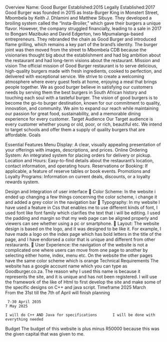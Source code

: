 Overview
Name: Good Burger
Established:2015
Legally Established:2017
Good Burger was founded in 2015 as Insta-Burger King in Monstert Street, Mbombela by Keith J. Dhlamini and Matthew Sibuye. They developed a broiling system called the “Insta-Broiler,” which gave their burgers a unique flavor. However, the company struggled financially, leading to a sale in 2017 to Bongani Mazibuko and David Edgerton, two Mpumalanga-based entrepreneurs. They rebranded the chain as Good Burger and introduced flame grilling, which remains a key part of the brand’s identity. The burger joint was then moved from the street to Mbombela CDB because the visionaries thought big about the establishment and had big ambition about the restaurant and had long-term visions about the restaurant.
Mission and vision 
The official mission of Good Burger restaurant is to serve delicious, high-quality burgers made with fresh ingredients, cooked to perfection, and delivered with exceptional service. We strive to create a welcoming atmosphere where every guest feels at home, enjoying a meal that brings people together. We as good burger believe in satisfying our customers needs by serving them the best burgers in South African history and touching each soul with a tasteful burger. The vision of good burgers is to become the go-to burger destination, known for our commitment to quality, innovation, and community. We aim to expand our reach while maintaining our passion for great food, sustainability, and a memorable dining experience for every customer.
Target Audience
Our Target audience is every customer whether young or old, poor, or rich, beautiful etc. We intend to target schools and offer them a supply of quality burgers that are affordable.
Goals 
 


Essential Features
 	Menu Display: A clear, visually appealing presentation of your offerings with images, descriptions, and prices.
 	Online Ordering System: An integrated system for placing orders for delivery or pickup.
 	Location and Hours: Easy-to-find details about the restaurant’s location, contact information, and operating hours.
 	Reservations or Booking: If applicable, a feature of reserve tables or book events.
 	Promotions and Loyalty Programs: Information on current deals, discounts, or a loyalty rewards system.

Design and Integration of user interface
	Color Scheme: In the website i ended up changing a few things concerning the color scheme, i change it and added a grey color in the navigation bar
	Typography: In my website I have used a feature in Css that enables me to use different kinds of font, I used font like font family which clarifies the text that i will be editing. I used the padding and margin so that my web page can be aligned properly and viewers can see whether using a pc or smartphone.
	Layout: The website design is based on the logo, and it was designed to be like it. For example, I have made a logo on the index page which has bold letters in the title of the page, and I have endorsed a color that is unique and different from other restaurants. 
	User Experience: the navigation of the website is not a complicated one where users can move from one page to another by selecting either home, index, menu etc. On the website the other pages have the same color scheme which is orange
Technical Requirements 
The website has a google account name which you can type as Goodburger.co.za. The reason why I used this name is because it represents the site, and it is unique and has not been registered. I will use the framework of the like of Html to first develop the site and make some of the specific designs on C++ and java script.
Timeframe
2025 March					
From the 31st till the 7th of April will finish planning  					

						
	 7-30 April 2035
	7 May 2025
	
	I will do C++ AND Java for specifications		I will be done with everything needed		
Budget
The budget of this website is plus minus R50000 because this was the given capital that was given to me.

